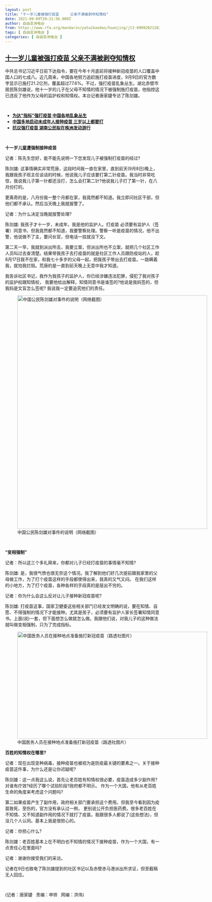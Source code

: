 ```yaml
---
layout: post
title: "十一岁儿童被强打疫苗     父亲不满被剥夺知情权"
date: 2021-09-09T20:21:56.000Z
author: 自由亚洲电台
from: https://www.rfa.org/mandarin/yataibaodao/huanjing/jt2-09092021102637.html
tags: [ 自由亚洲电台 ]
categories: [ 自由亚洲电台 ]
---
```

<!--1631218916000-->
[十一岁儿童被强打疫苗     父亲不满被剥夺知情权](https://www.rfa.org/mandarin/yataibaodao/huanjing/jt2-09092021102637.html)
------

<div>
<p></p><p>中共总书记习近平日前下达指令，要在今年十月底前将接种新冠疫苗的人口覆盖中国人口的七成八。近几周来，中国各地努力追赶施打疫苗进度，9月9日的官方数字显示已施打21.2亿剂，覆盖超过77.6%。不过，强打疫苗乱象丛生。湖北赤壁市居民陈剑雄说，他十一岁的儿子在父母不知情的情况下被强制施打疫苗，他指控这已违反了他作为父母的监护权和知情权。本台记者唐家婕专访了陈剑雄。</p><p><br/></p><ul><li><a href="https://www.rfa.org/mandarin/yataibaodao/huanjing/jt-08252021095916.html"><strong>为达"指标"强打疫苗 中国各地乱象丛生</strong></a></li><li><strong><a href="https://www.rfa.org/mandarin/Xinwen/4-07172021113020.html">中国多地启动未成年人接种疫苗 三岁以上都要打</a></strong></li><li><strong><a href="https://www.rfa.org/mandarin/yataibaodao/renquanfazhi/gf-08262021073429.html">抗议强打疫苗 湖南公民拟在株洲发动游行</a></strong></li></ul><p><br/></p><p><strong>十一岁儿童遭强制接种疫苗</strong><strong>     </strong></p><p>记者：陈先生您好，能不能先说明一下您发现儿子被强制打疫苗的经过?</p><p>陈剑雄: 这事情确实非常荒唐，这段时间我一直在家里，直到前天(9月8日)晚上，我跟我孩子班主任谈话的时候，他说我儿子应该要打第二针疫苗。我当时非常吃惊，我说我儿子第一针都还没打，怎么会打第二针?他说我儿子打了第一针，在八月份打的。</p><p>更离奇的是，八月份我一整个月都在家，我竟然都不知道。我立即问社区干部，但他们都不承认。然后当天晚上我就报警了。</p><p>记者：为什么决定当晚就报警处理?</p><p>陈剑雄: 我孩子才十一岁，未成年，我是他的监护人。打疫苗 必须要有监护人（签署）同意书，但我竟然都不知道，我要警察处理。警察一听是疫苗的情况，他不出警，他说做不了主，要问长官，但电话一挂就没下文。</p><p>第二天一早，我就到派出所去，我要立案，但派出所也不立案，就把几个社区工作人员叫过去查清楚。结果带我孩子去打疫苗的就是社区工作人员跟防疫站的人，趁8月17日我不在家，和我七十多岁的父母一起，把我孩子带出去打疫苗。一路瞒着我，就怕我拦阻。荒唐的是一直到前天晚上无意中我才知道。</p><p>我告诉社区书记，我作为我孩子的监护人，你已经涉嫌违法犯罪，侵犯了我对孩子的监护权跟知情权， 我要他给出解释，知情同意书是谁签的?他说是我妈签的，但我妈是文盲怎么签呢? 我说我一定要追究他们的责任。</p><p><figure class="image-richtext image-inline captioned" style="width:620px;"><img alt="中国公民陈剑雄对事件的说明（网络截图）" height="761" src="https://www.rfa.org/mandarin/yataibaodao/huanjing/jt2-09092021102637.html/jt0909.jpg/@@images/d3a88ae1-385d-45b4-948a-2d2c33db3d76.jpeg" title="jt0909.jpg" width="620"/><figcaption class="image-caption">中国公民陈剑雄对事件的说明（网络截图）</figcaption><small></small></figure> </p><p><strong>“</strong><strong>变相强制</strong><strong>”</strong></p><p>记者：所以这三个多礼拜来，你都对儿子已经打疫苗的事情毫不知情?</p><p>陈剑雄: 是，我很气愤也很无奈这个情况。我了解到他们好几次提前跟我家里的父母做工作，为了打个疫苗这样的手段都使得出来，我真的又气又闷。 在我们这样的小地方，为了打个疫苗，各种各样的手段真的是层出不穷的。</p><p>记者：你为什么会这么反对让儿子接种新冠疫苗呢?</p><p>陈剑雄: 打疫苗这事，国家卫健委这些相关部门已经发文明确的说，要在知情、自愿、不得强制的情况下才能接种。尤其是孩子，必须要有监护人家长签署知情同意书。上面(说)一套，但下面想怎么做就怎么做。我跟他们说，对我儿子的这种做法就叫做变相强制，只为了完成指标。</p><p><figure class="image-richtext image-inline captioned" style="width:620px;"><img alt="中国医务人员在接种地点准备施打新冠疫苗（路透社图片）" height="349" src="https://www.rfa.org/mandarin/yataibaodao/huanjing/jt2-09092021102637.html/jt0909d.jpg/@@images/7960aa9d-dfb8-4dbd-89bb-dfd12a865bb6.jpeg" title="jt0909d.jpg" width="620"/><figcaption class="image-caption">中国医务人员在接种地点准备施打新冠疫苗（路透社图片）</figcaption><small></small></figure></p><p><strong>百姓的知情权在哪里</strong><strong>?</strong></p><p>记者：现在出现变种病毒，接种疫苗也被视为是防疫最关键的要素之一。关于接种疫苗这件事，为什么还是让你迟疑呢?</p><p>陈剑雄：这一点我这么说，首先让老百姓有知情权很必要，疫苗造成多少副作用?对谁有疗效?经历了哪个试验阶段?政府都不明示。 作为一个大国，他有从老百姓生命的角度来考虑这个问题吗?</p><p>第二如果疫苗产生了副作用，政府相关部门要承担这个费用。但我至今看到因为疫苗致死、至伤的，官方没有承认过一例， 更别说公开负担医药费。很多老百姓在不知情、又不知道副作用的情况下就打了疫苗。我跟很多人都说了(这些想法)，但没几个人认同。基本上我是很担心的。</p><p>记者：你担心什么?</p><p>陈剑雄：老百姓基本上在不明白也不知情的情况下接种疫苗，作为一个大国，有一点责任心在里面吗?</p><p>记者：谢谢你接受我们的采访。</p><p>记者在9日也致电了陈剑雄提到的社区书记以及赤壁赤马港派出所求证，但至截稿无人回应。</p><p><br/></p><p>(记者：唐家婕   责编：申铧   网编：洪伟)</p>
</div>
